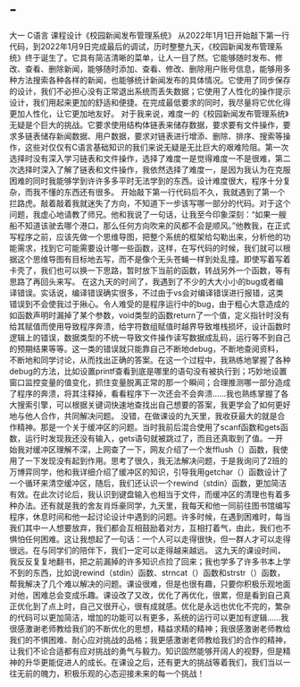 # -
大一 C语言 课程设计《校园新闻发布管理系统》
从2022年1月1日开始敲下第一行代码，到2022年1月9日完成最后的调试，历时整整九天，《校园新闻发布管理系统》终于诞生了。它具有简洁清晰的菜单，让人一目了然。它能够随时发布、修改、查看、删除新闻，能够随时添加、查看、修改、删除用户账号信息，能够用多种方法搜索各种各样的新闻，也能够统计新闻发布的具体情况。它使用了同步保存的设计，我们不必担心没有正常退出系统而丢失数据；它使用了人性化的操作提示设计，我们用起来更加的舒适和便捷。在完成最低要求的同时，我尽量将它优化得更加人性化，让它更加地友好。
对于我来说，难度一的《校园新闻发布管理系统》无疑是个巨大的挑战。它要求使用结构体链表来储存数据，要求要有文件操作，要求多链表储存新闻数据、用户数据，要求对链表进行增添、删除、排序、搜索等操作，这些对仅仅有C语言基础知识的我们来说无疑是无比巨大的艰难险阻。第一次选择时没有深入学习链表和文件操作，选择了难度一是觉得难度一不是很难，第二次选择时深入了解了链表和文件操作，我依然选择了难度一，是因为我认为在克服困难的同时我能够学到许许多多平时无法学到的东西。设计难度很大，程序十分复杂，而我不懂的东西还有很多。
开始敲下第一行代码后不久，我就遇到了第一个拦路虎。敲着敲着我就迷失了方向，不知道下一步该写哪一部分的代码。对于这个问题，我虚心地请教了师兄。他和我说了一句话，让我至今印象深刻：“如果一艘船不知道该驶去哪个港口，那么任何方向吹来的风都不会是顺风。”他教我，在正式写程序之前，应该先做一个思维导图，把整个系统的框架给勾勒出来，分析他的功能需求，找到它可能需要设计哪一些函数，这样，在写代码的时候，我们就可以根据这个思维导图有目标地去写，而不是像个无头苍蝇一样到处乱撞。即使写着写着卡壳了，我们也可以换一下思路，暂时放下当前的函数，转战另外一个函数，等有思路了再回头来写。
在这九天的时间了，我遇到了不少的大大小小的bug或者编译错误。实话说，编译错误确实很多，不过由于vs会对编译错误进行报错，这类错误到不会使我过于揪心。令人难受的是程序运行中的bug，由于粗心大意造成的如函数声明时漏掉了某个参数，void类型的函数return了一个值，定义指针时没有给其赋值而使用导致程序奔溃，给字符数组赋值时越界导致堆栈损坏，设计函数时逻辑上的错误，数据类型的不统一导致文件操作读写数据成乱码，运行等不到自己的预期结果等等。这一类的错误就只能靠自己不断地debug，不断地查阅资料，不断地和同学讨论，从而找出正确的答案。在这一个过程中，我熟练地掌握了各种debug的方法，比如设置printf查看到底是哪里的语句没有被执行到；巧妙地设置窗口监控变量的值变化，抓住变量脱离正常的那一个瞬间；合理推测哪一部分造成了程序的奔溃，将其注释掉，看看程序下一次还会不会奔溃……我也熟练掌握了各大搜索引擎，可以根据关键词快速地查找出自己想要的答案，我更学会了如何更好地与他人合作，共同解决问题。
没错，在做课设的九天里，我收获最大的就是合作精神。那是一个关于缓冲区的问题。当时我前后混合使用了scanf函数和gets函数，运行时发现我还没有输入，gets语句就被跳过了，而且还真取到了值。一开始我对缓冲区理解不深，上网查了一下，网友介绍了一个发fflush（）函数，我使用了一下发现没有起到作用。思考了很久，我无法解决问题，于是我询问了2班的万博弈同学，他和我详细介绍了缓冲区的知识，引导我用getchar（）函数设计了一个循环来清空缓冲区，随后，我们还认识一个rewind（stdin）函数，更加简洁有效。在此次讨论后，我认识到键盘输入也相当于文件，而缓冲区的清理也有着多种办法。还有就是我的舍友肖烁豪同学，九天里，我每天和他一同前往图书馆编写程序，休息时间和他一起讨论设计中遇到的问题。许多时候，在遇到困难时，每当我们其中一人想要放弃，我们都会互相鼓励着对方，互相打着气，由此，我们也不惧怕任何困难。这让我想起了一句话：一个人可以走得很快，但一群人才可以走得很远。在与同学们的陪伴下，我们一定可以走得越来越远。
这九天的课设时间，我反反复复地翻书，把之前漏掉的许多知识点捡了回来；我也学多了许多书本上学不到的东西，比如说rewind（stdin）函数、strncat（）函数和strstr（）函数，帮我解决了几个难以解决的问题。课设很难，但是也很有趣，只要你积极乐观地面对他，困难总会变成乐趣。课设改了又改，优化了再优化，很累，但是看到自己真正优化到了点上时，自己又很开心，很有成就感。优化是永远也优化不完的，繁杂的代码可以更加简洁，增加的功能可以有更多，系统的运行可以更加有逻辑……我很感激谢老师教给我们的不断优化的思想，精益求精的精神；我很感激谢老师教给我们的不惧困难、耐心应对挑战的品格；我更感激谢老师教给我们的合作的精神，让我们不论合适都有应对挑战的勇气与毅力。知识固然能够开阔人的视野，但是精神的升华更能促进人的成长。在课设之后，还有更大的挑战等着我们，我们当以一往无前的魄力，积极乐观的心态迎接未来的每一个挑战！

